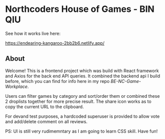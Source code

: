 # Northcoders House of Games - BIN QIU

See how it works live here:

https://endearing-kangaroo-2bb2b6.netlify.app/

## About

Welcome! This is a frontend project which was build with React framework and Axios for the back end API queries. It combined the backend api I build before, which you can find for info here in my repo _BE-NC-Game-Workplace_.

Users can filter games by category and sort/order them or combined these 2 droplists together for more precise result. The share icon works as to copy the current URL to the clipboard.

For devand test purposes, a hardcoded superuser is provided to allow vote and add/delete comment on all reviews.

PS: UI is still very rudimemntary as I am going to learn CSS skill. Have fun!
